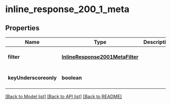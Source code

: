 # inline_response_200_1_meta

## Properties
Name | Type | Description | Notes
------------ | ------------- | ------------- | -------------
**filter** | [**InlineResponse2001MetaFilter**](InlineResponse2001MetaFilter.md) |  | [optional] [default to null]
**keyUnderscoreonly** | **boolean** |  | [optional] [default to null]

[[Back to Model list]](../README.md#documentation-for-models) [[Back to API list]](../README.md#documentation-for-api-endpoints) [[Back to README]](../README.md)


